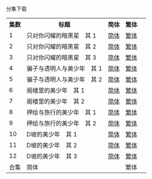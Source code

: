 <table>
<capital>分集下载</capital>
<tr>
<th>集数</th>
<th>标题</th>
<th>简体</th>
<th>繁体</th>
<td rowspan=14><img src="https://p.sda1.dev/4/e9122128adb8c9c188b2ff74295447b0/BishounenTanteidan.jpg" alt="" srcset=""></td>
</tr>
    <td>1</td>
    <td>只对你闪耀的暗黑星　其 1</td>
    <td><a href="https://raw.githubusercontent.com/SweetSub/SweetSub-source/master/Bishounen%20Tanteidan/%5BSweetSub%5D%20Bishounen%20Tanteidan%20-%2001.chs.ass">简体</a></td>
    <td><a href="https://raw.githubusercontent.com/SweetSub/SweetSub-source/master/Bishounen%20Tanteidan/%5BSweetSub%5D%20Bishounen%20Tanteidan%20-%2001.cht.ass">繁体</a></td>
<tr>
    <tr>
        <td>2</td>
        <td>只对你闪耀的暗黑星　其 2</td>
        <td><a
            href="https://raw.githubusercontent.com/SweetSub/SweetSub-source/master/Bishounen%20Tanteidan/%5BSweetSub%5D%20Bishounen%20Tanteidan%20-%2002.chs.ass">简体</a></td>
        <td><a
            href="https://raw.githubusercontent.com/SweetSub/SweetSub-source/master/Bishounen%20Tanteidan/%5BSweetSub%5D%20Bishounen%20Tanteidan%20-%2002.cht.ass">繁体</a></td>
    </tr>
    <tr>
        <td>3</td>
        <td>只对你闪耀的暗黑星　其 3</td>
        <td><a
            href="https://raw.githubusercontent.com/SweetSub/SweetSub-source/master/Bishounen%20Tanteidan/%5BSweetSub%5D%20Bishounen%20Tanteidan%20-%2003.chs.ass">简体</a></td>
        <td><a
            href="https://raw.githubusercontent.com/SweetSub/SweetSub-source/master/Bishounen%20Tanteidan/%5BSweetSub%5D%20Bishounen%20Tanteidan%20-%2003.cht.ass">繁体</a></td>
    </tr>
    <tr>
        <td>4</td>
        <td>骗子与透明人与美少年　其 1</td>
        <td><a
            href="https://raw.githubusercontent.com/SweetSub/SweetSub-source/master/Bishounen%20Tanteidan/%5BSweetSub%5D%20Bishounen%20Tanteidan%20-%2004.chs.ass">简体</a></td>
        <td><a
            href="https://raw.githubusercontent.com/SweetSub/SweetSub-source/master/Bishounen%20Tanteidan/%5BSweetSub%5D%20Bishounen%20Tanteidan%20-%2004.cht.ass">繁体</a></td>
    </tr>
    <tr>
        <td>5</td>
        <td>骗子与透明人与美少年　其 2</td>
        <td><a
            href="https://raw.githubusercontent.com/SweetSub/SweetSub-source/master/Bishounen%20Tanteidan/%5BSweetSub%5D%20Bishounen%20Tanteidan%20-%2005.chs.ass">简体</a></td>
        <td><a
            href="https://raw.githubusercontent.com/SweetSub/SweetSub-source/master/Bishounen%20Tanteidan/%5BSweetSub%5D%20Bishounen%20Tanteidan%20-%2005.cht.ass">繁体</a></td>
    </tr>
    <tr>
        <td>6</td>
        <td>阁楼里的美少年　其 1</td>
        <td><a
            href="https://raw.githubusercontent.com/SweetSub/SweetSub-source/master/Bishounen%20Tanteidan/%5BSweetSub%5D%20Bishounen%20Tanteidan%20-%2006.chs.ass">简体</a></td>
        <td><a
            href="https://raw.githubusercontent.com/SweetSub/SweetSub-source/master/Bishounen%20Tanteidan/%5BSweetSub%5D%20Bishounen%20Tanteidan%20-%2006.cht.ass">繁体</a></td>
    </tr>
    <tr>
        <td>7</td>
        <td>阁楼里的美少年　其 2</td>
        <td><a
            href="https://raw.githubusercontent.com/SweetSub/SweetSub-source/master/Bishounen%20Tanteidan/%5BSweetSub%5D%20Bishounen%20Tanteidan%20-%2007.chs.ass">简体</a></td>
        <td><a
            href="https://raw.githubusercontent.com/SweetSub/SweetSub-source/master/Bishounen%20Tanteidan/%5BSweetSub%5D%20Bishounen%20Tanteidan%20-%2007.cht.ass">繁体</a></td>
    </tr>
    <tr>
        <td>8</td>
        <td>押绘与旅行的美少年　其 1</td>
        <td><a
            href="https://raw.githubusercontent.com/SweetSub/SweetSub-source/master/Bishounen%20Tanteidan/%5BSweetSub%5D%20Bishounen%20Tanteidan%20-%2008.chs.ass">简体</a></td>
        <td><a
            href="https://raw.githubusercontent.com/SweetSub/SweetSub-source/master/Bishounen%20Tanteidan/%5BSweetSub%5D%20Bishounen%20Tanteidan%20-%2008.cht.ass">繁体</a></td>
    </tr>
    <tr>
        <td>9</td>
        <td>押绘与旅行的美少年　其 2</td>
        <td><a
            href="https://raw.githubusercontent.com/SweetSub/SweetSub-source/master/Bishounen%20Tanteidan/%5BSweetSub%5D%20Bishounen%20Tanteidan%20-%2009.chs.ass">简体</a></td>
        <td><a
            href="https://raw.githubusercontent.com/SweetSub/SweetSub-source/master/Bishounen%20Tanteidan/%5BSweetSub%5D%20Bishounen%20Tanteidan%20-%2009.cht.ass">繁体</a></td>
    </tr>
    <tr>
        <td>10</td>
        <td>D坡的美少年　其 1</td>
        <td><a
            href="https://raw.githubusercontent.com/SweetSub/SweetSub-source/master/Bishounen%20Tanteidan/%5BSweetSub%5D%20Bishounen%20Tanteidan%20-%2010.chs.ass">简体</a></td>
        <td><a
            href="https://raw.githubusercontent.com/SweetSub/SweetSub-source/master/Bishounen%20Tanteidan/%5BSweetSub%5D%20Bishounen%20Tanteidan%20-%2010.cht.ass">繁体</a></td>
    </tr>
    <tr>
        <td>11</td>
        <td>D坡的美少年　其 2</td>
        <td><a
            href="https://raw.githubusercontent.com/SweetSub/SweetSub-source/master/Bishounen%20Tanteidan/%5BSweetSub%5D%20Bishounen%20Tanteidan%20-%2011.chs.ass">简体</a></td>
        <td><a
            href="https://raw.githubusercontent.com/SweetSub/SweetSub-source/master/Bishounen%20Tanteidan/%5BSweetSub%5D%20Bishounen%20Tanteidan%20-%2011.cht.ass">繁体</a></td>
    </tr>
    <tr>
        <td>12</td>
        <td>D坡的美少年　其 3</td>
        <td><a
            href="https://raw.githubusercontent.com/SweetSub/SweetSub-source/master/Bishounen%20Tanteidan/%5BSweetSub%5D%20Bishounen%20Tanteidan%20-%2012.chs.ass">简体</a></td>
        <td><a
            href="https://raw.githubusercontent.com/SweetSub/SweetSub-source/master/Bishounen%20Tanteidan/%5BSweetSub%5D%20Bishounen%20Tanteidan%20-%2012.cht.ass">繁体</a></td>
    </tr>
    <tr>
        <td>合集</td>
        <td colspan="2">简体</td>
        <td colspan="2">繁体</td>
    </tr>
</table>